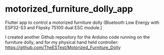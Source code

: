 # motorized_furniture_dolly_app

Flutter app to control a motorized furniture dolly (Bluetooth Low Energy with ESP32-S3 and Flipsky 75100 dual ESC module.)

I created another Github repository for the Arduino code running on the furniture dolly, and for my physical hand held controller:
https://github.com/TheESTest/Motorized_Furniture_Dolly
